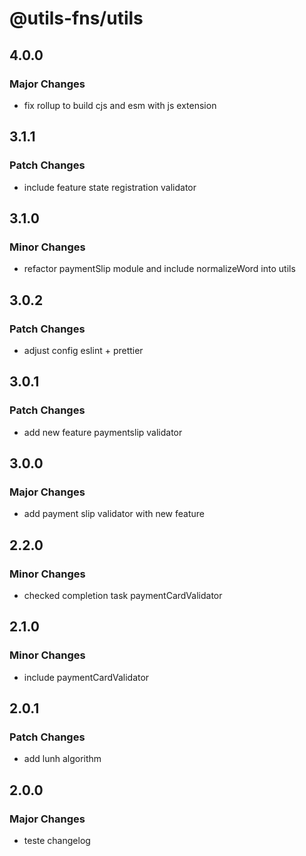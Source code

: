 # @utils-fns/utils

## 4.0.0

### Major Changes

- fix rollup to build cjs and esm with js extension

## 3.1.1

### Patch Changes

- include feature state registration validator

## 3.1.0

### Minor Changes

- refactor paymentSlip module and include normalizeWord into utils

## 3.0.2

### Patch Changes

- adjust config eslint + prettier

## 3.0.1

### Patch Changes

- add new feature paymentslip validator

## 3.0.0

### Major Changes

- add payment slip validator with new feature

## 2.2.0

### Minor Changes

- checked completion task paymentCardValidator

## 2.1.0

### Minor Changes

- include paymentCardValidator

## 2.0.1

### Patch Changes

- add lunh algorithm

## 2.0.0

### Major Changes

- teste changelog
